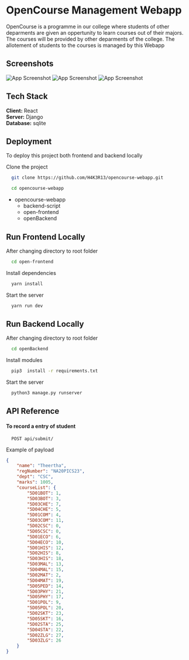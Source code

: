 
# OpenCourse Management Webapp
OpenCourse is a programme in our college where students of other deparments are given an oppertunity to learn courses out of their majors. The courses will be provided by other deparments of the college. The allotement of students to the courses is managed by this Webapp  



## Screenshots

![App Screenshot](./doc/s1.png)
![App Screenshot](./doc/s2.png)
![App Screenshot](./doc/s3.png)


## Tech Stack

**Client:** React \
**Server:** Django \
**Database:** sqlite




## Deployment

To deploy this project both frontend and backend locally

Clone the project
```bash
  git clone https://github.com/H4K3R13/opencourse-webapp.git
```
```bash
  cd opencourse-webapp
```

- opencourse-webapp
    - backend-script
    - open-frontend
    - openBackend

## Run Frontend Locally

After changing directory to root folder


```bash
  cd open-frontend
```

Install dependencies

```bash
  yarn install
```

Start the server

```bash
  yarn run dev
```

## Run Backend Locally

After changing directory to root folder


```bash
  cd openBackend
```

Install modules

```bash
  pip3  install -r requirements.txt 
```

Start the server

```bash
  python3 manage.py runserver
```
## API Reference

#### To record a entry of student

```http
  POST api/submit/
```
Example of payload

```json
{
    "name": "Theertha",
    "regNumber": "NA20PICS23",
    "dept": "CSC",
    "marks": 1005,
    "courseList": {
        "5D01BOT": 1,
        "5D03BOT": 3,
        "5D03CHE": 7,
        "5D04CHE": 5,
        "5D01COM": 4,
        "5D03COM": 11,
        "5D02CSC": 0,
        "5D05CSC": 0,
        "5D01ECO": 6,
        "5D04ECO": 10,
        "5D01HIS": 12,
        "5D02HIS": 8,
        "5D03HIS": 18,
        "5D03MAL": 13,
        "5D04MAL": 15,
        "5D02MAT": 2,
        "5D04MAT": 19,
        "5D05PED": 14,
        "5D03PHY": 21,
        "5D05PHY": 17,
        "5D01POL": 9,
        "5D05POL": 20,
        "5D02SKT": 23,
        "5D05SKT": 16,
        "5D02STA": 25,
        "5D04STA": 22,
        "5D02ZLG": 27,
        "5D03ZLG": 26
    }
}
```


